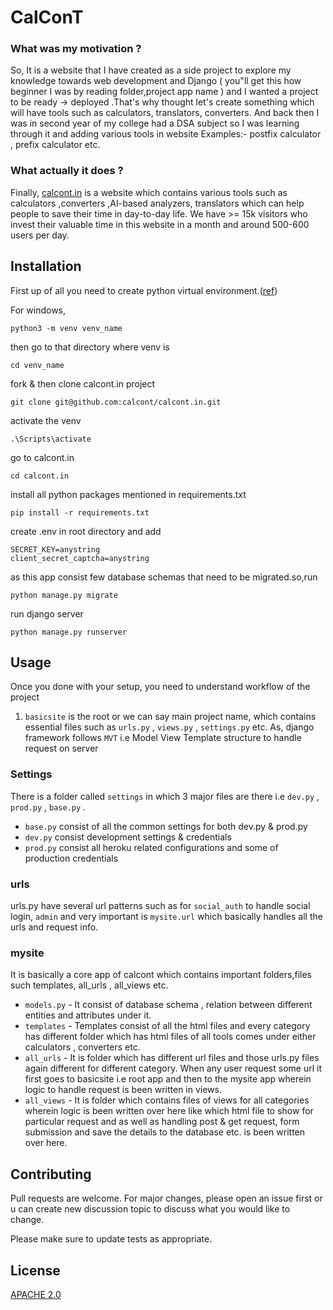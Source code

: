 # CalConT

### What was my motivation ?
So, It is a website that I have created as a side project to explore my knowledge towards web development and Django ( you"ll get this how beginner I was by reading folder,project app name ) and I wanted a project to be ready -> deployed .That's why thought let's create something which will have tools such as calculators, translators, converters. And back then I was in second year of my college had a DSA subject so I was learning through it and adding various tools in website Examples:- postfix calculator , prefix calculator etc.

### What actually it does ?
Finally, <a href="https://www.calcont.in">calcont.in</a> is a website which contains various tools such as calculators ,converters ,AI-based analyzers, translators which can help people to save their time in day-to-day life.
We have >= 15k visitors who invest their valuable time in this website in a month and around 500-600 users per day.

## Installation

First up of all you need to create python virtual environment.(<a href="https://docs.python.org/3/library/venv.html">ref</a>)

For windows,
```
python3 -m venv venv_name 
```
then go to that directory where venv is
```
cd venv_name
```
fork & then clone calcont.in project
```
git clone git@github.com:calcont/calcont.in.git
```
activate the venv
```
.\Scripts\activate
```
go to calcont.in
```
cd calcont.in
```
install all python packages mentioned in requirements.txt
```
pip install -r requirements.txt
```
create .env in root directory and add
```
SECRET_KEY=anystring
client_secret_captcha=anystring
```
as this app consist few database schemas that need to be migrated.so,run
```
python manage.py migrate
```
run django server
```
python manage.py runserver
```

## Usage

Once you done with your setup, you need to understand workflow of the project
1. `basicsite` is the root or we can say main project name, which contains essential files such as `urls.py` , `views.py` , `settings.py` etc.
As, django framework follows `MVT` i.e Model View Template structure to handle request on server

### Settings
There is a folder called `settings` in which 3 major files are there i.e `dev.py` , `prod.py` , `base.py` .
 - `base.py` consist of all the common settings for both dev.py & prod.py
 - `dev.py` consist development settings & credentials
 - `prod.py` consist all heroku related configurations and some of production credentials

### urls
urls.py have several url patterns such as for `social_auth` to handle social login, `admin` and very important is `mysite.url` which basically handles all the urls and request info.

### mysite
It is basically a core app of calcont which contains important folders,files such templates, all_urls , all_views etc.
- `models.py` - It consist of database schema , relation between different entities and attributes under it.
- `templates` - Templates consist of all the html files and every category has different folder which has html files of all tools comes under either calculators , converters etc.
- `all_urls` - It is folder which has different url files and those urls.py files again different for different category. When any user request some url it first goes to basicsite i.e root app and then to the mysite app wherein logic to handle request is been written in views.
- `all_views` - It is folder which contains files of views for all categories wherein logic is been written over here like which html file to show for particular request and as well as handling post & get request, form submission and save the details to the database etc. is been written over here.




## Contributing

Pull requests are welcome. For major changes, please open an issue first or u can create new discussion topic
to discuss what you would like to change.

Please make sure to update tests as appropriate.

## License

[APACHE 2.0](LICENSE.md)
